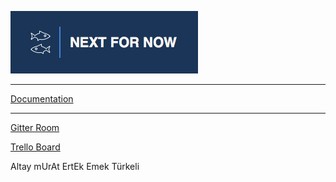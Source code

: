 ![Logo](docs/assets/style/0.png)

---

[Documentation](docs/README.md)

---

[Gitter Room](https://gitter.im/zebrasinpyjamas/nextfornow?utm_source=share-link&utm_medium=link&utm_campaign=share-link)

[Trello Board](https://trello.com/b/i9dJyDiJ/next-for-now)

Altay
mUrAt ErtEk
Emek Türkeli
